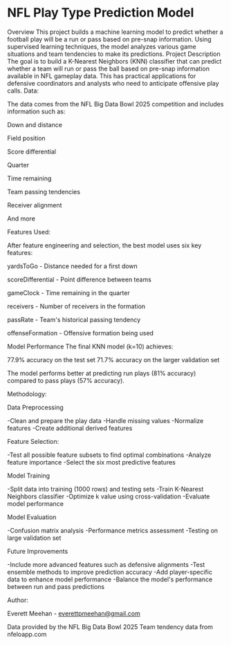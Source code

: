 # NFL Play Type Prediction Model
Overview
This project builds a machine learning model to predict whether a football play will be a run or pass based on pre-snap information. Using supervised learning techniques, the model analyzes various game situations and team tendencies to make its predictions.
Project Description
The goal is to build a K-Nearest Neighbors (KNN) classifier that can predict whether a team will run or pass the ball based on pre-snap information available in NFL gameplay data. This has practical applications for defensive coordinators and analysts who need to anticipate offensive play calls.
Data:

The data comes from the NFL Big Data Bowl 2025 competition and includes information such as:

Down and distance

Field position

Score differential

Quarter

Time remaining

Team passing tendencies

Receiver alignment

And more

Features Used:

After feature engineering and selection, the best model uses six key features:

yardsToGo - Distance needed for a first down

scoreDifferential - Point difference between teams

gameClock - Time remaining in the quarter

receivers - Number of receivers in the formation

passRate - Team's historical passing tendency

offenseFormation - Offensive formation being used

Model Performance
The final KNN model (k=10) achieves:

77.9% accuracy on the test set
71.7% accuracy on the larger validation set

The model performs better at predicting run plays (81% accuracy) compared to pass plays (57% accuracy).

Methodology:

Data Preprocessing

-Clean and prepare the play data
-Handle missing values
-Normalize features
-Create additional derived features


Feature Selection:

-Test all possible feature subsets to find optimal combinations
-Analyze feature importance
-Select the six most predictive features


Model Training

-Split data into training (1000 rows) and testing sets
-Train K-Nearest Neighbors classifier
-Optimize k value using cross-validation
-Evaluate model performance


Model Evaluation

-Confusion matrix analysis
-Performance metrics assessment
-Testing on large validation set



Future Improvements

-Include more advanced features such as defensive alignments
-Test ensemble methods to improve prediction accuracy
-Add player-specific data to enhance model performance
-Balance the model's performance between run and pass predictions

Author:

Everett Meehan - everettpmeehan@gmail.com


Data provided by the NFL Big Data Bowl 2025
Team tendency data from nfeloapp.com
